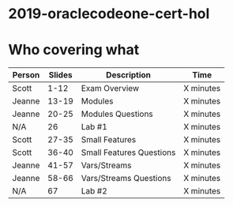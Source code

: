 # 2019-oraclecodeone-cert-hol

# Who covering what
| Person  | Slides | Description |Time
| ------------- | ------------- |------------- |------------- |
| Scott  | 1-12 | Exam Overview | X minutes |
| Jeanne | 13-19 | Modules | X minutes
| Jeanne | 20-25 | Modules Questions | X minutes
| N/A | 26 | Lab #1 | X minutes |
| Scott | 27-35 | Small Features | X minutes
| Scott | 36-40 | Small Features Questions | X minutes
| Jeanne | 41-57 | Vars/Streams | X minutes |
| Jeanne | 58-66 | Vars/Streams Questions | X minutes |
| N/A | 67 | Lab #2 | X minutes |